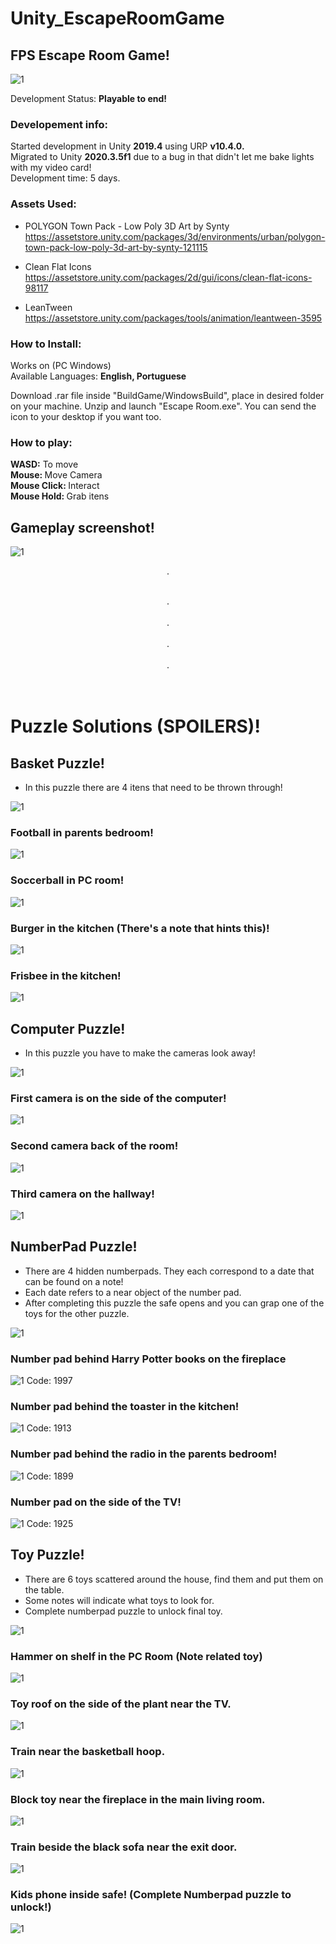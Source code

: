 # Unity_EscapeRoomGame

## FPS Escape Room Game!
![1](Screenshots/Screenshot_0.png)

Development Status: <strong> Playable to end! </strong>

### Developement info:
Started development in Unity <strong>2019.4</strong> using URP <strong> v10.4.0. </strong> <br>
Migrated to Unity <strong>2020.3.5f1</strong> due to a bug in that didn't let me bake lights with my video card! <br>
Development time: 5 days. <br>

### Assets Used: <br>

- POLYGON Town Pack - Low Poly 3D Art by Synty <br>
https://assetstore.unity.com/packages/3d/environments/urban/polygon-town-pack-low-poly-3d-art-by-synty-121115 <br>

- Clean Flat Icons <br>
https://assetstore.unity.com/packages/2d/gui/icons/clean-flat-icons-98117 <br>

- LeanTween <br>
https://assetstore.unity.com/packages/tools/animation/leantween-3595 <br>

### How to Install:

Works on (PC Windows) <br>
Available Languages: <strong>English, Portuguese </strong><br>

Download .rar file inside "BuildGame/WindowsBuild", place in desired folder on your machine. Unzip and launch "Escape Room.exe". You can send the icon to your desktop if you want too. <br>

### How to play:

<strong> WASD:</strong> To move  <br>
<strong> Mouse: </strong> Move Camera <br>
<strong> Mouse Click: </strong> Interact <br>
<strong> Mouse Hold: </strong> Grab itens <br>

## Gameplay screenshot!
![1](Screenshots/Screenshot_1.png)

<center>.</center>
<p align="center">
  <br>.<br>
  <br>.<br>
  <br>.<br>
  <br>.<br>
  <br><br>
</p>



# <strong> Puzzle Solutions (SPOILERS)! </strong>

## Basket Puzzle!

- In this puzzle there are 4 itens that need to be thrown through!

![1](Screenshots/BasketPuzzle/0.png)

### Football in parents bedroom!
![1](Screenshots/BasketPuzzle/1.png)

### Soccerball in PC room!
![1](Screenshots/BasketPuzzle/2.png)

### Burger in the kitchen (There's a note that hints this)!
![1](Screenshots/BasketPuzzle/3.png)

### Frisbee in the kitchen!
![1](Screenshots/BasketPuzzle/4.png)

## Computer Puzzle!

- In this puzzle you have to make the cameras look away!

![1](Screenshots/ComputerPuzzle/0.png)

### First camera is on the side of the computer!
![1](Screenshots/ComputerPuzzle/1.png)

### Second camera back of the room!
![1](Screenshots/ComputerPuzzle/2.png)

### Third camera on the hallway!
![1](Screenshots/ComputerPuzzle/3.png)

## NumberPad Puzzle!

- There are 4 hidden numberpads. They each correspond to a date that can be found on a note!
- Each date refers to a near object of the number pad.
- After completing this puzzle the safe opens and you can grap one of the toys for the other puzzle.

![1](Screenshots/NumberPuzzle/0.png)

### Number pad behind Harry Potter books on the fireplace
![1](Screenshots/NumberPuzzle/1.png)
Code: 1997

### Number pad behind the toaster in the kitchen!
![1](Screenshots/NumberPuzzle/2.png)
Code: 1913

### Number pad behind the radio in the parents bedroom!
![1](Screenshots/NumberPuzzle/3.png)
Code: 1899

### Number pad on the side of the TV!
![1](Screenshots/NumberPuzzle/4.png)
Code: 1925


## Toy Puzzle!

- There are 6 toys scattered around the house, find them and put them on the table.
- Some notes will indicate what toys to look for.
- Complete numberpad puzzle to unlock final toy.

![1](Screenshots/ToyPuzzle/0.png)

### Hammer on shelf in the PC Room (Note related toy)
![1](Screenshots/ToyPuzzle/1.png)

### Toy roof on the side of the plant near the TV.
![1](Screenshots/ToyPuzzle/2.png)

### Train near the basketball hoop.
![1](Screenshots/ToyPuzzle/3.png)

### Block toy near the fireplace in the main living room.
![1](Screenshots/ToyPuzzle/4.png)

### Train beside the black sofa near the exit door.
![1](Screenshots/ToyPuzzle/5.png)

### Kids phone inside safe! (Complete Numberpad puzzle to unlock!)
![1](Screenshots/ToyPuzzle/6.png)
